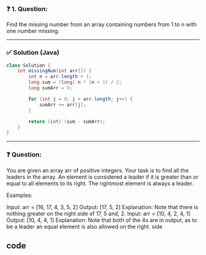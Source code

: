 ### ❓ 1. Question:
Find the missing number from an array containing numbers from 1 to n with one number missing.

---

### ✅ Solution (Java)

```java
class Solution {
    int missingNum(int arr[]) {
        int n = arr.length + 1;
        long sum = (long) n * (n + 1) / 2;
        long sumArr = 0;

        for (int j = 0; j < arr.length; j++) {
            sumArr += arr[j];
        }

        return (int) (sum - sumArr);
    }
}
```
---


### ❓ Question:
You are given an array arr of positive integers. Your task is to find all the leaders in the array. An element is considered a leader if it is greater than or equal to all elements to its right. The rightmost element is always a leader.

Examples:

Input: arr = [16, 17, 4, 3, 5, 2]
Output: [17, 5, 2]
Explanation: Note that there is nothing greater on the right side of 17, 5 and, 2.
Input: arr = [10, 4, 2, 4, 1]
Output: [10, 4, 4, 1]
Explanation: Note that both of the 4s are in output, as to be a leader an equal element is also allowed on the right. side

## code

